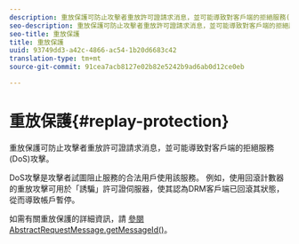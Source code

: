 ```yaml
---
description: 重放保護可防止攻擊者重放許可證請求消息，並可能導致對客戶端的拒絕服務(DoS)攻擊。
seo-description: 重放保護可防止攻擊者重放許可證請求消息，並可能導致對客戶端的拒絕服務(DoS)攻擊。
seo-title: 重放保護
title: 重放保護
uuid: 93749dd3-a42c-4866-ac54-1b20d6683c42
translation-type: tm+mt
source-git-commit: 91cea7acb8127e02b82e5242b9ad6ab0d12ce0eb

---
```



# 重放保護{#replay-protection}

重放保護可防止攻擊者重放許可證請求消息，並可能導致對客戶端的拒絕服務(DoS)攻擊。

DoS攻擊是攻擊者試圖阻止服務的合法用戶使用該服務。 例如，使用回滾計數器的重放攻擊可用於「誘騙」許可證伺服器，使其認為DRM客戶端已回滾其狀態，從而導致帳戶暫停。

如需有關重放保護的詳細資訊，請 [ 參閱AbstractRequestMessage.getMessageId()](https://help.adobe.com/en_US/primetime/api/drm-apis/server/javadocs-flashaccess-pro/com/adobe/flashaccess/sdk/protocol/AbstractRequestMessage.html#getMessageId())。
